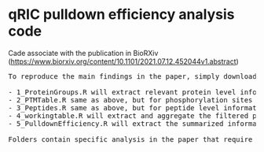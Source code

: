 # qRIC pulldown efficiency analysis code

Cade associate with the publication in BioRXiv (https://www.biorxiv.org/content/10.1101/2021.07.12.452044v1.abstract)
<pre>
To reproduce the main findings in the paper, simply download the "TXT" folders in the proteomics repository indicated in the paper and run this code in the order specified in the file name.

- 1_ProteinGroups.R will extract relevant protein level information and perform data filtering and manipulation for analysis. It also include some basic analysis.
- 2_PTMTable.R same as above, but for phosphorylation sites level information.
- 3_Peptides.R same as above, but for peptide level information.
- 4_workingtable.R will extract and aggregate the filtered protein, phosphorylation site and peptide level information into a unified table. This working table is further manipulated for calculation of the delta pull-down efficiencies.
- 5_PulldownEfficiency.R will extract the summarized information and perform some data analysis present in the final publication.

Folders contain specific analysis in the paper that require downloading data from other sourcers for implementation.
</pre>
